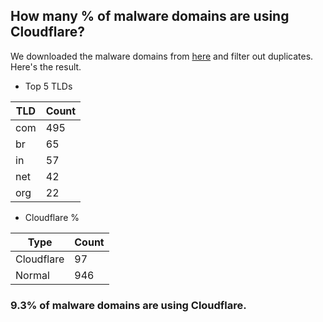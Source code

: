 ## How many % of malware domains are using Cloudflare?


We downloaded the malware domains from [here](https://urlhaus.abuse.ch) and filter out duplicates.
Here's the result.


[//]: # (start replacement)


- Top 5 TLDs

| TLD | Count |
| --- | --- |
| com | 495 |
| br | 65 |
| in | 57 |
| net | 42 |
| org | 22 |


- Cloudflare %

| Type | Count |
| --- | --- |
| Cloudflare | 97 |
| Normal | 946 |


### 9.3% of malware domains are using Cloudflare.